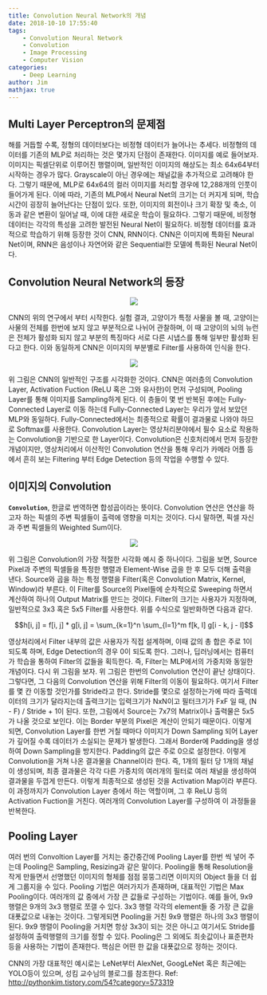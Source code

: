 ```yaml
---
title: Convolution Neural Network의 개념
date: 2018-10-10 17:55:40
tags:
    - Convolution Neural Network
    - Convolution
    - Image Processing
    - Computer Vision
categories:
    - Deep Learning
author: Jim
mathjax: true
---
```



## Multi Layer Perceptron의 문제점

해를 거듭할 수록, 정형의 데이터보다는 비정형 데이터가 늘어나는 추세다. 비정형의 데이터를 기존의 MLP로 처리하는 것은 몇가지 단점이 존재한다.
이미지를 예로 들어보자. 이미지는 픽셀단위로 이루어진 행렬이며, 일반적인 이미지의 해상도는 최소 64x64부터 시작하는 경우가 많다.
Grayscale이 아닌 경우에는 채널값을 추가적으로 고려해야 한다. 그렇기 때문에, MLP로 64x64의 컬러 이미지를 처리할 경우에 12,288개의 인풋이 들어가게 된다.
이에 따라, 기존의 MLP에서 Neural Net의 크기는 더 커지게 되며, 학습시간이 굉장히 늘어난다는 단점이 있다. 또한, 이미지의 회전이나 크기 확장 및 축소, 이동과 같은 변환이 일어날 때, 이에 대한 새로운 학습이 필요하다.
그렇기 때문에, 비정형 데이터는 각각의 특성을 고려한 발전된 Neural Net이 필요하다. 비정형 데이터를 효과적으로 학습하기 위해 등장한 것이 CNN, RNN이다. CNN은 이미지에 특화된 Neural Net이며, RNN은 음성이나 자연어와 같은 Sequential한 모델에 특화된 Neural Net이다.

## Convolution Neural Network의 등장

<center>
<img src="https://t1.daumcdn.net/cfile/tistory/276FC94357AB43B00D">
</center>

CNN의 위의 연구에서 부터 시작한다.
실험 결과, 고양이가 특정 사물을 볼 때, 고양이는 사물의 전체를 한번에 보지 않고 부분적으로 나뉘어 관찰하며, 이 때 고양이의 뇌의 뉴런은 전체가 활성화 되지 않고 부분의 특징마다 서로 다른 시냅스를 통해 일부만 활성화 된다고 한다.
이와 동일하게 CNN은 이미지의 부분별로 Filter를 사용하여 인식을 한다.

<!--more-->

<center>
<img src="https://t1.daumcdn.net/cfile/tistory/2517944D57AB45F018">
</center>

위 그림은 CNN의 일반적인 구조를 시각화한 것이다. CNN은 여러층의 Convolution Layer, Activation Fuction (ReLU 혹은 그와 유사한)이 먼저 구성되며, Pooling Layer를 통해 이미지를 Sampling하게 된다. 이 층들이 몇 번 반복된 후에는 Fully-Connected Layer로 이동 하는데 Fully-Connected Layer는 우리가 앞서 보았던 MLP와 동일하다. Fully-Connected에서는 최종적으로 확률이 결과물로 나와야 하므로 Softmax를 사용한다.
Convolution Layer는 영상처리분야에서 필수 요소로 작용하는 Convolution을 기반으로 한 Layer이다. Convolution은 신호처리에서 먼저 등장한 개념이지만, 영상처리에서 이산적인 Convolution 연산을 통해 우리가 카메라 어플 등에서 흔히 보는 Filtering 부터 Edge Detection 등의 작업을 수행할 수 있다.

## 이미지의 Convolution

**`Convolution`**, 한글로 번역하면 합성곱이라는 뜻이다. Convolution 연산은 연산을 하고자 하는 픽셀의 주변 픽셀들이 출력에 영향을 미치는 것이다. 다시 말하면, 픽셀 자신과 주변 픽셀들의 Weighted Sum이다.

<center>
<img src="http://i.stack.imgur.com/GvsBA.jpg">
</center>

위 그림은 Convolution의 가장 적절한 시각화 예시 중 하나이다. 그림을 보면, Source Pixel과 주변의 픽셀들을 특정한 행렬과 Element-Wise 곱을 한 후 모두 더해 출력을 낸다.
Source와 곱을 하는 특정 행렬을 Filter(혹은 Convolution Matrix, Kernel, Window)라 부른다. 이 Filter를 Source의 Pixel들에 순차적으로 Sweeping 하면서 계산하여 하나의 Output Matrix를 만드는 것이다. Filter의 크기는 사용자가 지정하며, 일반적으로 3x3 혹은 5x5 Filter를 사용한다.
위를 수식으로 일반화하면 다음과 같다.

$$h[i, j] = f[i, j] * g[i, j] = \sum_{k=1}^n \sum_{l=1}^m f[k, l] g[i - k, j - l]$$

영상처리에서 Filter 내부의 값은 사용자가 직접 설계하며, 이때 값의 총 합은 주로 1이 되도록 하며, Edge Detection의 경우 0이 되도록 한다.
그러나, 딥러닝에서는 컴퓨터가 학습을 통하여 Filter의 값들을 획득한다. 즉, Filter는 MLP에서의 가중치와 동일한 개념이다.
다시 위 그림을 보자. 위 그림은 한번의 Convolution 연산이 끝난 상태이다. 그렇다면, 그 다음의 Convolution 연산을 위해 Filter의 이동이 필요하다. 여기서 Filter를 몇 칸 이동할 것인가를 Stride라고 한다. Stride를 몇으로 설정하는가에 따라 출력데이터의 크기가 달라지는데 출력크기는 입력크기가 NxN이고 필터크기가 FxF 일 때, (N - F) / Stride + 1이 된다.
또한, 그림에서 Source는 7x7의 Matrix이나 출력물은 5x5가 나올 것으로 보인다. 이는 Border 부분의 Pixel은 계산이 안되기 때문이다. 이렇게 되면, Convolution Layer를 한번 거칠 때마다 이미지가 Down Sampling 되어 Layer가 깊어질 수록 데이터가 소실되는 문제가 발생한다.
그래서 Border에 Padding을 생성하여 Down Sampling을 방지한다. Padding의 값은 주로 0으로 설정한다.
이렇게 Convolution을 거쳐 나온 결과물을 Channel이라 한다. 즉, 1개의 필터 당 1개의 채널이 생성되며, 최종 결과물은 각각 다른 가중치의 여러개의 필터로 여러 채널을 생성하여 결과물을 두껍게 만든다. 이렇게 최종적으로 생성된 것을 Activation Map이라 부른다.
이 과정까지가 Convolution Layer 층에서 하는 역할이며, 그 후 ReLU 등의 Activation Fuction을 거친다. 여러개의 Convolution Layer를 구성하여 이 과정들을 반복한다.

## Pooling Layer

여러 번의 Convoltion Layer를 거치는 중간중간에 Pooling Layer를 한번 씩 넣어 주는데 Pooling은 Sampling, Resizing과 같은 말이다. Pooling을 통해 Resolution을 작게 만들면서 선명했던 이미지의 형체를 점점 뭉뚱그리면 이미지의 Object 들을 더 쉽게 그룹지을 수 있다.
Pooling 기법은 여러가지가 존재하며, 대표적인 기법은 Max Pooling이다. 여러개의 값 중에서 가장 큰 값들로 구성하는 기법이다. 예를 들어, 9x9 행렬은 9개의 3x3 행렬로 쪼갤 수 있다. 3x3 행렬 각각의 element들 중 가장 큰 값을 대푯값으로 내놓는 것이다. 그렇게되면 Pooling을 거친 9x9 행렬은 하나의 3x3 행렬이 된다. 9x9 행렬이 Pooling을 거치면 항상 3x3이 되는 것은 아니고 여기서도 Stride를 설정하여 출력행렬의 크기를 정할 수 있다. Pooling은 그 외에도 최솟값이나 표준편차 등을 사용하는 기법이 존재한다. 핵심은 어떤 한 값을 대푯값으로 정하는 것이다.

CNN의 가장 대표적인 예시로는 LeNet부터 AlexNet, GoogLeNet 혹은 최근에는 YOLO등이 있으며, 성킴 교수님의 블로그를 참조한다.
Ref: <http://pythonkim.tistory.com/54?category=573319>
